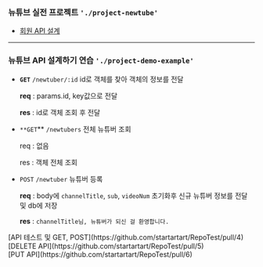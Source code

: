 ### 뉴튜브 실전 프로젝트 `'./project-newtube'`

- [회원 API 설계](https://github.com/startartart/RepoTest/pull/8)


---
### 뉴튜브 API 설계하기 연습 `'./project-demo-example'`

- **`GET`** `/newtuber/:id`  id로 객체를 찾아 객체의 정보를 전달
    
    **req** : params.id, key값으로 전달
    
    **res** : id로 객체 조회 후 전달
    

- `**GET`** `/newtubers` 전체 뉴튜버 조회
    
    req : 없음
    
    res : 객체 전체 조회
    

- `POST` `/newtuber` 뉴튜버 등록
    
    **req** : body에 `channelTitle`, `sub`, `videoNum` 초기화후 신규 뉴튜버 정보를 전달 및 db에 저장
    
    **res** : `channelTitle님, 뉴튜버가 되신 걸 환영합니다.`

<div>
    [API 테스트 및 GET, POST](https://github.com/startartart/RepoTest/pull/4)
</div>
<div>
    [DELETE API](https://github.com/startartart/RepoTest/pull/5)
</div>
<div>
    [PUT API](https://github.com/startartart/RepoTest/pull/6)
</div>
